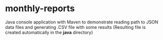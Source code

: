 # monthly-reports

Java console application with Maven to demonstrate
reading path to JSON data files and 
generating .CSV file with some results
(Resulting file is created automatically in the **java** directory) 
